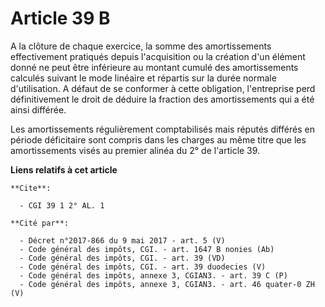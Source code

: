 # Article 39 B

A la clôture de chaque exercice, la somme des amortissements effectivement pratiqués depuis l'acquisition ou la création d'un
élément donné ne peut être inférieure au montant cumulé des amortissements calculés suivant le mode linéaire et répartis sur
la durée normale d'utilisation. A défaut de se conformer à cette obligation, l'entreprise perd définitivement le droit de
déduire la fraction des amortissements qui a été ainsi différée.

Les amortissements régulièrement comptabilisés mais réputés différés en période déficitaire sont compris dans les charges au
même titre que les amortissements visés au premier alinéa du 2° de l'article 39.

**Liens relatifs à cet article**

	**Cite**:

	  - CGI 39 1 2° AL. 1

	**Cité par**:

	  - Décret n°2017-866 du 9 mai 2017 - art. 5 (V)
	  - Code général des impôts, CGI. - art. 1647 B nonies (Ab)
	  - Code général des impôts, CGI. - art. 39 (VD)
	  - Code général des impôts, CGI. - art. 39 duodecies (V)
	  - Code général des impôts, annexe 3, CGIAN3. - art. 39 C (P)
	  - Code général des impôts, annexe 3, CGIAN3. - art. 46 quater-0 ZH (V)
